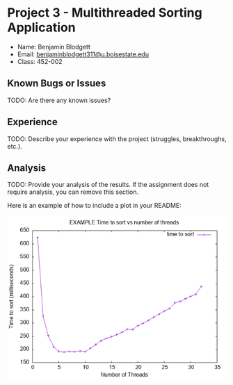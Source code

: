 # Project 3 - Multithreaded Sorting Application

- Name: Benjamin Blodgett
- Email: benjaminblodgett311@u.boisestate.edu
- Class: 452-002

## Known Bugs or Issues

TODO: Are there any known issues?

## Experience

TODO: Describe your experience with the project (struggles, breakthroughs, etc.).

## Analysis

TODO: Provide your analysis of the results. If the assignment does not require analysis, you can remove this section.

Here is an example of how to include a plot in your README:

![Example Image](scripts/example_plot.png)
